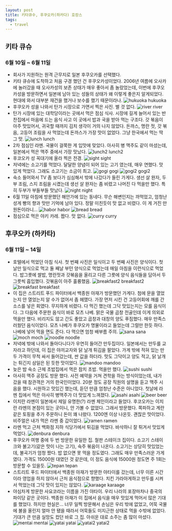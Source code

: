 ```yaml
---
layout: post
title: 키타큐수, 후쿠오카(하카다) 호캉스
tags:
  - travel
---
```


## 키타 큐슈
### 6월 10일 ~ 6월 11일
* 회사가 지원하는 원격 근무지로 일본 후쿠오카를 선택했다.
* 키타 큐슈에 도착하고 처음 구경 했던 건 후쿠오카성이었다. 2006년 여름에 오사카에 놀러갔을 때 오사카성의 보존 상태가 매우 좋아서 좀 놀랐었는데, 이번에 후쿠오카성을 방문하면서 일본에 남아 있는 성들의 상태가 왜 이렇게 좋은지 알게되었다. 현대에 와서 대부분 재건을 했거나 보수를 했기 때문이라나.
![hukuoka hukuoka](../images/japan/castle.jpg)
* 후쿠오카 성을 나와서 탄가 시장으로 가면서 찍은 사진. 별 것 없다.
![river river](../images/japan/river.jpg)
* 탄가 시장에 있는 대학당이라는 곳에서 먹은 점심 식사. 시장에 길게 늘어서 있는 반찬집에서 마음에 드는 음식 사고 이 곳에서 밥과 국을 받아 먹는 구조다. 갓 볶음이 아주 맛있어서, 귀국할 때까지 김치 생각이 거의 나지 않았다. 돈까스, 명란 젓, 갓 볶음, 고등어 조림을 사 먹었는데 돈까스가 가장 맛이 없었다. 그냥 한국에서 먹는 딱 그 맛.
![lunch lunch](../images/japan/lunch.jpg)
* 2차 점심인 라멘. 국물이 걸쭉한 게 입맛에 맞았다. 아사히 병 맥주도 같이 마셨는데, 일본에서 먹은 맥주 중에서 가장 맛났다.
![lunch2 lunch2](../images/japan/lunch2.jpg)
* 후코오카 성 꼭대기에 올라 찍은 전경.
![sight sight](../images/japan/sight.jpg)
* 저녁에는 소고기를 먹었다. 달달한 양념이 되어 있는 고기 였는데, 매우 연했다. 맛있게 먹었다. 그래도 소고기는 소금이 최고.
![gogi gogi](../images/japan/gogi.jpg)
![gogi2 gogi2](../images/japan/gogi2.jpg)
* 숙소 들어와서 TV 좀 보다가 심심해서 밖에 나갔다가 들린 가게다. 생선 살 완자, 두부 조림, 스지 조림을 시켰는데 생선 살 완자는 좀 비렸고 나머진 다 먹을만 했다. 특히 두부가 부들부들 맛났다.
![night night](../images/japan/night.jpg)
* 6월 11일 아침에 방문했던 해안가에 있는 동네다. 무슨 해변인지는 까먹었고, 엄청난 성게 빵의 향과 맛만 기억에 남아 있다. 정말 미친듯이 맛 없고 비렸다. 이 게 거진 만 원돈이라니...
![habor habor](../images/japan/habor.jpg)
![bread bread](../images/japan/bread.jpg)
* 점심으로 먹은 야키 카레. 짭다. 맛 없다.
![curry curry](../images/japan/curry.jpg)
## 후쿠오카 (하카타)
### 6월 11일 ~ 14일
* 호텔에서 먹었던 아침 식사. 첫 번째 사진은 일식이고 두 번째 사진은 양식이다. 첫 날만 일식으로 먹고 둘 째날 부턴 양식으로 먹었는데 매일 아침을 이런식으로 먹었다. 밥그릇에 쌀밥, 명란젓과 갓볶음을 올리고 다른 그릇에 양식 음식들을 담아서 두 그릇씩 흡입했다. 갓볶음이 아주 훌륭했음.
![breakfast2 breakfast2](../images/japan/breakfast2.jpg)
![breakfast breakfast](../images/japan/breakfast.jpg)
* 이 집은 스트리트 푸드 파이터에서 백종원 아재가 방문했던 가게다. 첨에 문을 열었는지 안 열었는지 알 수가 없어서 좀 헤맸다. 가장 먼저 시킨 건 고등어회에 깨를 간 소스를 넣은 회였다. 무지하게 비렸다. 다 먹긴 했는데 그닥 맛있는지는 모를 음식이다. 그 다음에 주문한 음식이 바로 모츠 나베. 맑은 국물 곱창 전골인데 이게 의외로 먹을만 했다. 비리지도 않고 간도 좋았고 곱창과 대창의 양도 푸짐했다. 매우 만족스러웠던 음식이었다. 모츠 나베가 후쿠오카 명물이라고 들었는데 그럴만 한듯 하다. 나베에 넣어 먹을 면도 준다. 다 먹으면 엄청 배부름 주의.
![sana sana](../images/japan/sana.jpg)
![moch moch](../images/japan/moch.jpg)
![noodle noodle](../images/japan/noodle.jpg)
* 저녁에 밖에 나와서 돌아다니다가 우연히 들어간 만두집이다. 일본에서는 만두를 교자라고 하던데, 이 집은 야끼교자와 닭 날개 튀김을 팔았다. 가게 밖에 적혀 있는 만두 가격이 무척 싸서 들어갔는데, 싼 값을 하더라. 맛도 그닥이고 양도 적고, 닭 날개는 튀긴지 삼일은 된 듯한 맛이었다.
![mandoo mandoo](../images/japan/mandoo.jpg)
* 늦은 밤 숙소 근체 초밥집에서 먹은 참치 초밥. 먹을만 했다.
![sushi sushi](../images/japan/sushi.jpg)
* 아사히 맥주 공장도 방문 했다. 사전 예약을 거쳐 견학을 하는 방식이었는데, 내가 갔을 때 참관객은 거의 한국인이었다. 20분 정도 공장 직원의 설명을 듣고 맥주 시음을 했다. 시원하고 맛있긴 했는데, 듣던 만큼 엄청난 수준은 아니었다. 첫날에 라멘 집에서 먹은 아사히 병맥주가 더 맛있게 느껴졌다.
![asahi asahi](../images/japan/asahi.jpg)
![beer beer](../images/japan/beer.jpg)
* 이치란 라멘이 일본에서 제일 유명한(?) 라멘 체인이라고 들었다. 후코오카는 이치란 라멘의 본점이 있는 곳이니, 안 가볼 수 없었다. 그래서 방문했다. 쪽파하고 계란 같은 토핑을 추가 주문하니 돈이 꽤 나왔다. 1200엔 이상 나온듯. 괜찮은 맛이었다. 비주얼은 내가 먹은 라멘 중 갑이었다.
![ramen ramen](../images/japan/ramen.jpg)
* 라멘 먹고 근처 백화점 지하 식당가에서 튀김을 먹었다. 바삭하니 잘 튀겨서 맛있게 먹었다.
![denbura denbura](../images/japan/denbura.jpg)
* 후쿠오카 여행 중에 두 번 방문한 유일한 집. 철판 스테이크 집이다. 소고기 스테이크와 불고기(같은 맛이 나는 고기), 숙주 볶음이 나온다. 소고기는 상당히 맛있었는데, 불곡기가 엄청 짰다. 밥 없으면 못 먹을 정도였다. 그래도 매우 만족스러운 가게였다. 가격도 15000원 대였던 것 같은데, 이 정도 음식에 15000원 정도면 주 1회는 방문할 수 있을듯.
![tepan tepan](../images/japan/tepan.jpg)
* 스트리트 푸드 파이터에서 백종원 아재가 방문한 야타이를 갔는데, 너무 이른 시간이라 영업을 하지 않아서 근처 음식점으로 향했다. 치킨 가라아게하고 만두를 시켜서 먹었는데 그닥 맛이 있지는 않았다.
![karaage karaage](../images/japan/karaage.jpg)
* 야심차게 방문한 사요코라는 이름을 가진 야타이. 우리 나라의 포장마차나 중국의 파이당 같은 곳이다. 백종원 아재가 이 집에서 음식을 매우 맛있게 먹어서 많은 기대를 했었다. 하지만 현실은... 너무 일찍 방문해서 손님은 우리 밖에 없었고, 어묵 국물에 불을 올린지 얼마 안 됐을 때라서 어묵들도 미지근한 상태로 먹을 수밖에 없었다. 기대가 큰 만큼 실망도 컸던 바로 그 집. 아쉬운 대로 소주는 좀 많이 마셨다.
![mentai mentai](../images/japan/mentai.jpg)
![yatai yatai](../images/japan/yatai.jpg)
![yatai2 yatai2](../images/japan/yatai2.jpg)